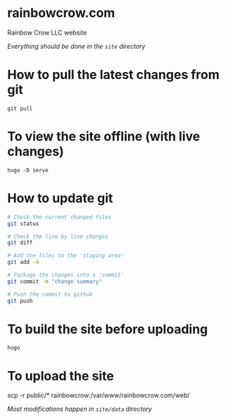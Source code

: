# rainbowcrow.com
Rainbow Crow LLC website

*Everything should be done in the `site` directory*

# How to pull the latest changes from git
`git pull`

# To view the site offline (with live changes)
`hugo -D serve`

# How to update git
```sh
# Check the current changed files
git status

# Check the line by line changes
git diff

# Add the files to the 'staging area'
git add -A

# Package the changes into a 'commit'
git commit -m "change summary"

# Push the commit to github
git push
```

# To build the site before uploading
`hugo`

# To upload the site
scp -r public/* rainbowcrow:/var/www/rainbowcrow.com/web/

*Most modifications happen in `site/data` directory*
